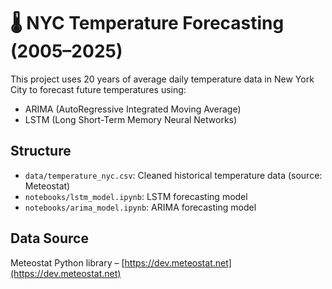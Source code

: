 # 🌡️ NYC Temperature Forecasting (2005–2025)

This project uses 20 years of average daily temperature data in New York City to forecast future temperatures using:
- ARIMA (AutoRegressive Integrated Moving Average)
- LSTM (Long Short-Term Memory Neural Networks)

## Structure
- `data/temperature_nyc.csv`: Cleaned historical temperature data (source: Meteostat)
- `notebooks/lstm_model.ipynb`: LSTM forecasting model
- `notebooks/arima_model.ipynb`: ARIMA forecasting model

## Data Source
Meteostat Python library – [https://dev.meteostat.net](https://dev.meteostat.net)
